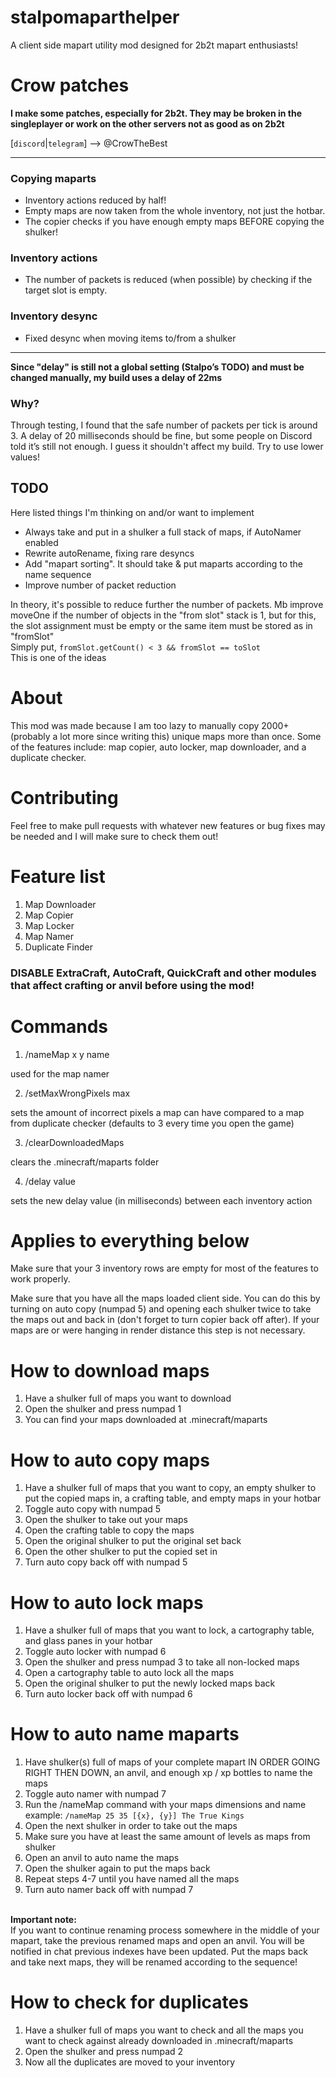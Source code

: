 # stalpomaparthelper
A client side mapart utility mod designed for 2b2t mapart enthusiasts!

# Crow patches

 <b> I make some patches, especially for 2b2t. 
 They may be broken in the singleplayer or work on the other servers not as good as on 2b2t</b> <br>

[`discord`|`telegram`] --> @CrowTheBest

<hr>

### Copying maparts
- Inventory actions reduced by half!
- Empty maps are now taken from the whole inventory, not just the hotbar.
- The copier checks if you have enough empty maps BEFORE copying the shulker!

### Inventory actions
- The number of packets is reduced (when possible) by checking if the target slot is empty.

### Inventory desync
- Fixed desync when moving items to/from a shulker
<hr>
<b> Since "delay" is still not a global setting (Stalpo’s TODO) and must be changed manually, my build uses a delay of 22ms </b>

### Why?

Through testing, I found that the safe number of packets per tick is around 3. 
A delay of 20 milliseconds should be fine, but some people on Discord told it’s still not enough. 
I guess it shouldn't affect my build. Try to use lower values!


## TODO
Here listed things I'm thinking on and/or want to implement

- Always take and put in a shulker a full stack of maps, if AutoNamer enabled
- Rewrite autoRename, fixing rare desyncs
- Add "mapart sorting". It should take & put maparts according to the name sequence
- Improve number of packet reduction

In theory, it's possible to reduce further the number of packets. Mb improve moveOne if the number of objects in the "from slot" stack is 1, but for this, the slot assignment must be empty or the same item must be stored as in "fromSlot"
<br> Simply put, `fromSlot.getCount() < 3 && fromSlot == toSlot`
<br> This is one of the ideas


# About
This mod was made because I am too lazy to manually copy 2000+ (probably a lot more since writing this) unique maps more than once. Some of the features include: map copier, auto locker, map downloader, and a duplicate checker.

# Contributing
Feel free to make pull requests with whatever new features or bug fixes may be needed and I will make sure to check them out!

# Feature list
1. Map Downloader
2. Map Copier
3. Map Locker
4. Map Namer
5. Duplicate Finder

### <b> DISABLE ExtraCraft, AutoCraft, QuickCraft and other modules that affect crafting or anvil before using the mod! </b>

# Commands
1. /nameMap x y name

used for the map namer

2. /setMaxWrongPixels max

sets the amount of incorrect pixels a map can have compared to a map from duplicate checker (defaults to 3 every time you open the game)

3. /clearDownloadedMaps

clears the .minecraft/maparts folder

4. /delay value

sets the new delay value (in milliseconds) between each inventory action 

# Applies to everything below
Make sure that your 3 inventory rows are empty for most of the features to work properly.

Make sure that you have all the maps loaded client side. You can do this by turning on auto copy (numpad 5) and opening each shulker twice to take the maps out and back in (don't forget to turn copier back off after). If your maps are or were hanging in render distance this step is not necessary.

# How to download maps
1. Have a shulker full of maps you want to download
2. Open the shulker and press numpad 1
3. You can find your maps downloaded at .minecraft/maparts

# How to auto copy maps
1. Have a shulker full of maps that you want to copy, an empty shulker to put the copied maps in, a crafting table, and empty maps in your hotbar
2. Toggle auto copy with numpad 5
3. Open the shulker to take out your maps
4. Open the crafting table to copy the maps
5. Open the original shulker to put the original set back
6. Open the other shulker to put the copied set in
7. Turn auto copy back off with numpad 5

# How to auto lock maps
1. Have a shulker full of maps that you want to lock, a cartography table, and glass panes in your hotbar
2. Toggle auto locker with numpad 6
3. Open the shulker and press numpad 3 to take all non-locked maps
4. Open a cartography table to auto lock all the maps
5. Open the original shulker to put the newly locked maps back
6. Turn auto locker back off with numpad 6

# How to auto name maparts
1. Have shulker(s) full of maps of your complete mapart IN ORDER GOING RIGHT THEN DOWN, an anvil, and enough xp / xp bottles to name the maps
2. Toggle auto namer with numpad 7
3. Run the /nameMap command with your maps dimensions and name <br>
   example: `/nameMap 25 35 [{x}, {y}] The True Kings`
4. Open the next shulker in order to take out the maps
5. Make sure you have at least the same amount of levels as maps from shulker
6. Open an anvil to auto name the maps
7. Open the shulker again to put the maps back
8. Repeat steps 4-7 until you have named all the maps
9. Turn auto namer back off with numpad 7

<br>**Important note:** <br>
   If you want to continue renaming process somewhere in the middle of your mapart,
   take the previous renamed maps and open an anvil. You will be notified in chat previous indexes have been updated.
   Put the maps back and take next maps, they will be renamed according to the sequence! <br>


# How to check for duplicates
1. Have a shulker full of maps you want to check and all the maps you want to check against already downloaded in .minecraft/maparts
2. Open the shulker and press numpad 2
3. Now all the duplicates are moved to your inventory
